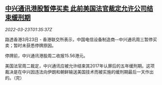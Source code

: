 <!--1648000863000-->
[中兴通讯港股暂停买卖 此前美国法官裁定允许公司结束缓刑期](https://cn.reuters.com/article/zte-stocks-us-court-0323-idCNKCS2LK03C)
------

<div><i>2022-03-23T01:35:37Z</i></div><p>路透香港3月23日 - 香港联交所表示，中国电信设备制造商--中兴通讯周三暂停买卖；暂时未获悉停牌原因。</p><p>停牌前，中兴通讯港股周二收报15.56港元。</p><p>美国法官周二裁定，中兴通讯应被允许结束其2017年认罪后的五年缓刑期。这项裁决是在中兴因违法向伊朗和朝鲜输送美国技术而被实施的缓刑期最后一天作出的。（完）</p>
